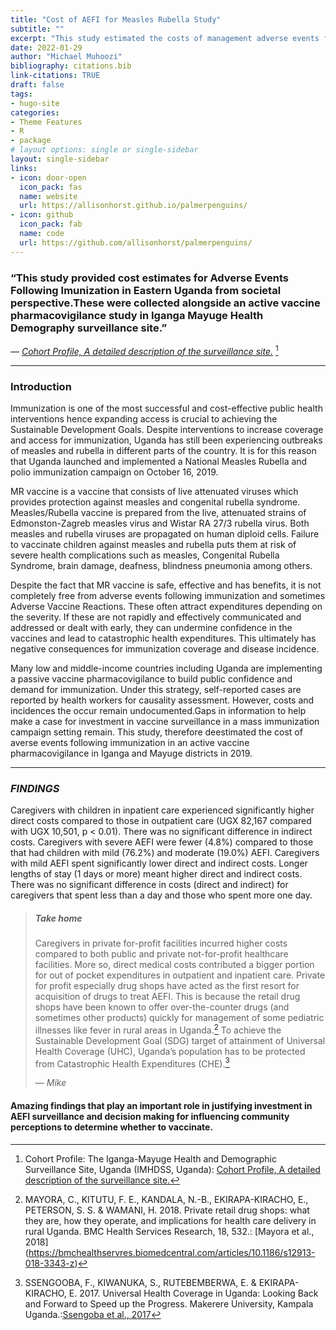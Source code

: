 ```yaml
---
title: "Cost of AEFI for Measles Rubella Study"
subtitle: ""
excerpt: "This study estimated the costs of management adverse events following immunization in a mass vaccination campaign in Eastern Uganda. The ability to capture institutional and non-institutional costs provides an opportunity to devise strategies to prevent catastrophic health expenditures that later on culminate into vaccine hesitancy."
date: 2022-01-29
author: "Michael Muhoozi"
bibliography: citations.bib
link-citations: TRUE
draft: false
tags:
- hugo-site
categories:
- Theme Features
- R
- package
# layout options: single or single-sidebar
layout: single-sidebar
links:
- icon: door-open
  icon_pack: fas
  name: website
  url: https://allisonhorst.github.io/palmerpenguins/
- icon: github
  icon_pack: fab
  name: code
  url: https://github.com/allisonhorst/palmerpenguins/
---
```



### “This study provided cost estimates for Adverse Events Following Imunization in Eastern Uganda from societal perspective.These were collected alongside an active vaccine pharmacovigilance study in Iganga Mayuge Health Demography surveillance site.”

*— [Cohort Profile, A detailed description of the surveillance site.](https://academic.oup.com/ije/article/49/4/1082/5859703)* [^1]

---
### Introduction

Immunization is one of the most successful and cost-effective public health interventions hence expanding access is crucial to achieving the Sustainable Development Goals. Despite interventions to increase coverage and access for immunization, Uganda has still been experiencing outbreaks of measles and rubella in different parts of the country. It is for this reason that Uganda launched and implemented a National Measles Rubella and polio immunization campaign on October 16, 2019.

MR vaccine is a vaccine that consists of live attenuated viruses which provides protection against measles and congenital rubella syndrome. Measles/Rubella vaccine is prepared from the live, attenuated strains of Edmonston-Zagreb measles virus and Wistar RA 27/3 rubella virus. Both measles and rubella viruses are propagated on human diploid cells. Failure to vaccinate children against measles and rubella puts them at risk of severe health complications such as measles, Congenital Rubella Syndrome, brain damage, deafness, blindness pneumonia among others.

Despite the fact that MR vaccine is safe, effective and has benefits, it is not completely free from adverse events following immunization and sometimes Adverse Vaccine Reactions. These often attract expenditures depending on the severity. If these are not rapidly and effectively communicated and addressed or dealt with early, they can undermine confidence in the vaccines and lead to catastrophic health expenditures. This ultimately has negative consequences for immunization coverage and disease incidence. 

Many low and middle-income countries including Uganda are implementing a passive vaccine pharmacovigilance to build public confidence and demand for immunization. Under this strategy, self-reported cases are reported by health workers for causality assessment. However, costs and incidences the occur remain undocumented.Gaps in information to help make a case for investment in vaccine surveillance in a mass immunization campaign setting remain. 
This study, therefore deestimated the cost of averse events following immunization in an active vaccine pharmacovigilance in Iganga and Mayuge districts in 2019.


---

### <dfn title="Findings contains a summary of methods and results used in the study.">FINDINGS</dfn>

Caregivers with children in inpatient care experienced significantly higher direct costs compared to those in outpatient care (UGX 82,167 compared with UGX 10,501, p < 0.01). There was no significant difference in indirect costs. 
Caregivers with severe AEFI were fewer (4.8%) compared to those that had children with mild (76.2%) and moderate (19.0%) AEFI. Caregivers with mild AEFI spent significantly lower direct and indirect costs.
Longer lengths of stay (1 days or more) meant higher direct and indirect costs. There was no significant difference in costs (direct and indirect) for caregivers that spent less than a day and those who spent more one day.

> ##### Take home
>
> Caregivers in private for-profit facilities incurred higher costs compared to both public and private not-for-profit healthcare facilities. More so, direct medical costs contributed a bigger portion for out of pocket expenditures in outpatient and inpatient care. Private for profit especially drug shops have acted as the first resort for acquisition of drugs to treat AEFI. This is because the retail drug shops have been known to offer over-the-counter drugs (and sometimes other products) quickly for management of some pediatric illnesses like fever in rural areas in Uganda.[^2] To achieve the Sustainable Development Goal (SDG) target of attainment of Universal Health Coverage (UHC), Uganda’s population has to be protected from Catastrophic Health Expenditures (CHE).[^3] 
>
> — _Mike_



#### Amazing findings that play an important role in justifying investment in AEFI surveillance and  decision making for influencing community perceptions to determine whether to vaccinate.


[^1]: Cohort Profile: The Iganga-Mayuge Health and Demographic Surveillance Site, Uganda (IMHDSS, Uganda): [Cohort Profile, A detailed description of the surveillance site.](https://academic.oup.com/ije/article/49/4/1082/5859703)
[^2]: MAYORA, C., KITUTU, F. E., KANDALA, N.-B., EKIRAPA-KIRACHO, E., PETERSON, S. S. & WAMANI, H. 2018. Private retail drug shops: what they are, how they operate, and implications for health care delivery in rural Uganda. BMC Health Services Research, 18, 532.: [Mayora et al., 2018] (https://bmchealthservres.biomedcentral.com/articles/10.1186/s12913-018-3343-z)
[^3]: SSENGOOBA, F., KIWANUKA, S., RUTEBEMBERWA, E. & EKIRAPA-KIRACHO, E. 2017. Universal Health Coverage in Uganda: Looking Back and Forward to Speed up the Progress. Makerere University, Kampala Uganda.:[Ssengoba et al., 2017](https://scholar.google.com/scholar?hl=en&as_sdt=0%2C5&q=SSENGOOBA%2C+F.%2C+KIWANUKA%2C+S.%2C+RUTEBEMBERWA%2C+E.+%26+EKIRAPA-KIRACHO%2C+E.+2017.+Universal+Health+Coverage+in+Uganda%3A+Looking+Back+and+Forward+to+Speed+up+the+Progress.+Makerere+University%2C+Kampala+Uganda.&btnG=)
